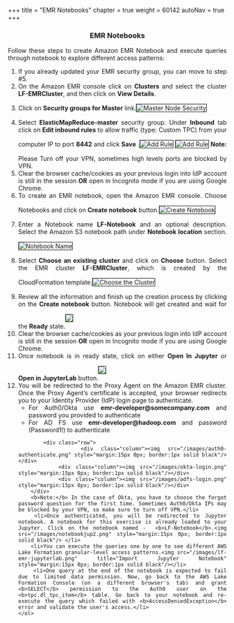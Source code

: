 +++
title = "EMR Notebooks"
chapter = true
weight = 60142
autoNav = true
+++

<center><h3>EMR Notebooks</h3></center>

<div style="text-align: justify">
    Follow these steps to create Amazon EMR Notebook and execute queries through notebook to explore different access patterns:
    <ol>
      <li>If you already updated your EMR security group, you can move to step #5.</li>
        <li>On the Amazon EMR console click on <b>Clusters</b> and select the cluster <b>LF-EMRCluster</b>, and then click on <b>View Details</b>.</li>
        <li>Click on <b>Security groups for Master</b> link.<img src="/images/masternode-securith-group.png" title="Master Node Security" style="margin:15px 0px; border:1px solid black"/></li>
        <li>Select <b>ElasticMapReduce-master</b> security group. Under <b>Inbound</b> tab click on <b>Edit inbound rules</b> to allow traffic (type: Custom TPC) from your computer IP to port <b>8442</b> and click <b>Save</b> .<img src="/images/1mastersecuritygroup8442.png" title="Add Rule" style="margin:15px 0px; border:1px solid black"/>
            <img src="/images/2mastersecuritygroup8442.png" title="Add Rule" style="margin:15px 0px; border:1px solid black"/>
            <b>Note:</b> Please Turn off your VPN, sometimes high levels ports are blocked by VPN.</li>
        <li>Clear the browser cache/cookies as your previous login into IdP account is still in the session <b>OR</b> open in Incognito mode if you are using Google Chrome.</li>
      <li>To create an EMR notebook, open the Amazon EMR console. Choose Notebooks and click on <b>Create notebook</b> button.<img src="/images/1create-emr-notebook.png" title="Create Notebook" style="margin:15px 0px; border:1px solid black"/></li>
      <li>Enter a Notebook name <b>LF-Notebook</b> and an optional description. Select the Amazon S3 notebook path under <b>Notebook location</b> section.<img src="/images/3create-notebook.png" title="Notebook Name" style="margin:15px 0px; border:1px solid black"/></li>
        <li>Select <b>Choose an existing cluster</b> and click on <b>Choose</b> button. Select the EMR cluster <b>LF-EMRCluster</b>, which is created by the CloudFormation template.<img src="/images/2choose-emr-cluster.png" title="Choose the Cluster" style="margin:15px 0px; border:1px solid black"/></li>
        <li>Review all the information and finish up the creation process by clicking on the <b>Create notebook</b> button. Notebook will get created and wait for the <b>Ready</b> state.<img src="/images/4notebook-in-readystatus.png" style="margin:15px 0px; border:1px solid black"/></li>
        <li>Clear the browser cache/cookies as your previous login into IdP account is still in the session <b>OR</b> open in Incognito mode if you are using Google Chrome.</li>
        <li>Once notebook is in ready state, click on either <b>Open In Jupyter</b> or <b>Open in JupyterLab</b> button.<img src="/images/notebookjup1.png" style="margin:15px 0px; border:1px solid black"/></li>
        <li>You will be redirected to the Proxy Agent on the Amazon EMR cluster. Once the Proxy Agent’s certificate is accepted, your browser redirects you to your Identity Provider (IdP) login page to authenticate.
            <ul>
                <li>For Auth0/Okta use <b>emr-developer@somecompany.com</b> and password you provided to authenticate</li>
                <li>For AD FS use <b>emr-developer@hadoop.com</b> and password (Password1!) to authenticate</li>
            </ul>

            <div class="row">
            <div class="column"><img src="/images/auth0-authenticate.png" style="margin:15px 0px; border:1px solid black"/></div>
            <div class="column"><img src="/images/okta-login.png" style="margin:15px 0px; border:1px solid black"/></div>
            <div class="column"><img src="/images/adfs-login.png" style="margin:15px 0px; border:1px solid black"/></div>
        </div>
        <b>Note:</b> In the case of Okta, you have to choose the forgot password question for the first time. Sometimes Auth0/Okta IPs may be blocked by your VPN, so make sure to turn off VPN.</li>
       <li>Once authenticated, you will be redirected to Jupyter notebook. A notebook for this exercise is already loaded to your Jupyter. Click on the notebook named -  <b>LF-Notebook</b>.<img src="/images/notebookjup2.png" style="margin:15px 0px; border:1px solid black"/> </li>
        <li>You can execute the queries one by one to see different AWS Lake Formation granular-level access patterns.<img src="/images/lf-emr-jupyterlab.png" title="Import Jupyter Notebook" style="margin:15px 0px; border:1px solid black"/></li>
        <li>One query at the end of the notebook is expected to fail due to limited data permission. Now, go back to the AWS Lake Formation Console (on a different browser's tab) and grant <b>SELECT</b> permission to the Auth0 user on the <b>tpc.dl_tpc_item</b> table. Go back to your notebook and re-execute the query which failed with <b>AccessDeniedException</b> error and validate the user's access.</li>
    </ol>
</div>

